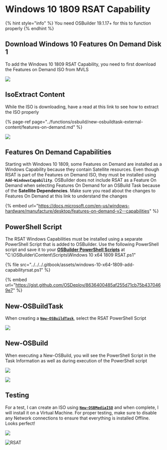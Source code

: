 # Windows 10 1809 RSAT Capability

{% hint style="info" %}
You need OSBuilder 19.1.17+ for this to function properly
{% endhint %}

## Download Windows 10 Features On Demand Disk 1

To add the Windows 10 1809 RSAT Capability, you need to first download the Features on Demand ISO from MVLS

![](../../../.gitbook/assets/2019-01-18_2-55-39.png)

## IsoExtract Content

While the ISO is downloading, have a read at this link to see how to extract the ISO properly

{% page-ref page="../functions/osbuild/new-osbuildtask-external-content/features-on-demand.md" %}

![](../../../.gitbook/assets/2019-01-18_3-00-15.png)

## Features On Demand Capabilities

Starting with Windows 10 1809, some Features on Demand are installed as a Windows Capability because they contain Satellite resources.  Even though RSAT is part of the Features on Demand ISO, they must be installed using **`Add-WindowsCapability`**.  OSBuilder does not include RSAT as a Feature On Demand when selecting Features On Demand for an OSBuild Task because of the **Satellite Dependencies**.  Make sure you read about the changes to Features On Demand at this link to understand the changes

{% embed url="https://docs.microsoft.com/en-us/windows-hardware/manufacture/desktop/features-on-demand-v2--capabilities" %}

## PowerShell Script

The RSAT Windows Capabilities must be installed using a separate PowerShell Script that is added to OSBuilder.  Use the following PowerShell script and save it to your [**OSBuilder PowerShell Scripts**](../functions/osbuild/new-osbuildtask-external-content/powershell-scripts.md) at  "C:\OSBuilder\Content\Scripts\Windows 10 x64 1809 RSAT.ps1"

{% file src="../../../.gitbook/assets/windows-10-x64-1809-add-capabilityrsat.ps1" %}

{% embed url="https://gist.github.com/OSDeploy/8636400485af255d71cb75b4370469e7" %}

## New-OSBuildTask

When creating a [**`New-OSBuildTask`**](../functions/osbuild/new-osbuildtask/), select the RSAT PowerShell Script

![](../../../.gitbook/assets/2019-01-17_12-20-23.png)

## New-OSBuild

When executing a New-OSBuild, you will see the PowerShell Script in the Task Information as well as during execution of the PowerShell script

![](../../../.gitbook/assets/2019-01-17_12-22-28.png)

![](../../../.gitbook/assets/2019-01-17_13-10-51.png)

## Testing

For a test, I can create an ISO using [**`New-OSBMediaISO`**](../functions/osbmedia/new-osbmediaiso.md) and when complete, I will install it on a Virtual Machine.  For proper testing, make sure to disable any Network connections to ensure that everything is installed Offline.  Looks perfect!

![](../../../.gitbook/assets/2019-01-17_3-27-52.png)

![RSAT](../../../.gitbook/assets/2019-01-17_3-27-21.png)



